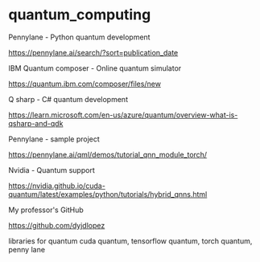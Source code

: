 # quantum_computing

Pennylane - Python quantum development

https://pennylane.ai/search/?sort=publication_date

IBM Quantum composer - Online quantum simulator

https://quantum.ibm.com/composer/files/new

Q sharp - C# quantum development

https://learn.microsoft.com/en-us/azure/quantum/overview-what-is-qsharp-and-qdk

Pennylane - sample project

https://pennylane.ai/qml/demos/tutorial_qnn_module_torch/

Nvidia - Quantum support

https://nvidia.github.io/cuda-quantum/latest/examples/python/tutorials/hybrid_qnns.html

My professor's GitHub

https://github.com/dyjdlopez

libraries for quantum 
cuda quantum, tensorflow quantum, torch quantum, penny lane


